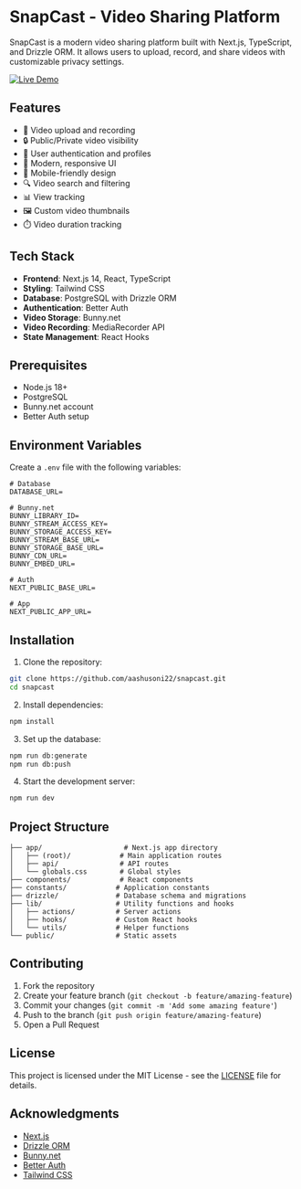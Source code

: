 # SnapCast - Video Sharing Platform

SnapCast is a modern video sharing platform built with Next.js, TypeScript, and Drizzle ORM. It allows users to upload, record, and share videos with customizable privacy settings.

[![Live Demo](https://img.shields.io/badge/Live%20Demo-SnapCast-blue)](https://snapcast-eight.vercel.app/)

## Features

- 🎥 Video upload and recording
- 🔒 Public/Private video visibility
- 👤 User authentication and profiles
- 🎨 Modern, responsive UI
- 📱 Mobile-friendly design
- 🔍 Video search and filtering
- 📊 View tracking
- 🖼️ Custom video thumbnails
- ⏱️ Video duration tracking

## Tech Stack

- **Frontend**: Next.js 14, React, TypeScript
- **Styling**: Tailwind CSS
- **Database**: PostgreSQL with Drizzle ORM
- **Authentication**: Better Auth
- **Video Storage**: Bunny.net
- **Video Recording**: MediaRecorder API
- **State Management**: React Hooks

## Prerequisites

- Node.js 18+
- PostgreSQL
- Bunny.net account
- Better Auth setup

## Environment Variables

Create a `.env` file with the following variables:

```env
# Database
DATABASE_URL=

# Bunny.net
BUNNY_LIBRARY_ID=
BUNNY_STREAM_ACCESS_KEY=
BUNNY_STORAGE_ACCESS_KEY=
BUNNY_STREAM_BASE_URL=
BUNNY_STORAGE_BASE_URL=
BUNNY_CDN_URL=
BUNNY_EMBED_URL=

# Auth
NEXT_PUBLIC_BASE_URL=

# App
NEXT_PUBLIC_APP_URL=
```

## Installation

1. Clone the repository:

```bash
git clone https://github.com/aashusoni22/snapcast.git
cd snapcast
```

2. Install dependencies:

```bash
npm install
```

3. Set up the database:

```bash
npm run db:generate
npm run db:push
```

4. Start the development server:

```bash
npm run dev
```

## Project Structure

```
├── app/                    # Next.js app directory
│   ├── (root)/            # Main application routes
│   ├── api/               # API routes
│   └── globals.css        # Global styles
├── components/            # React components
├── constants/            # Application constants
├── drizzle/              # Database schema and migrations
├── lib/                  # Utility functions and hooks
│   ├── actions/          # Server actions
│   ├── hooks/            # Custom React hooks
│   └── utils/            # Helper functions
└── public/               # Static assets
```

## Contributing

1. Fork the repository
2. Create your feature branch (`git checkout -b feature/amazing-feature`)
3. Commit your changes (`git commit -m 'Add some amazing feature'`)
4. Push to the branch (`git push origin feature/amazing-feature`)
5. Open a Pull Request

## License

This project is licensed under the MIT License - see the [LICENSE](LICENSE) file for details.

## Acknowledgments

- [Next.js](https://nextjs.org/)
- [Drizzle ORM](https://orm.drizzle.team/)
- [Bunny.net](https://bunny.net/)
- [Better Auth](https://better-auth.com/)
- [Tailwind CSS](https://tailwindcss.com/)
